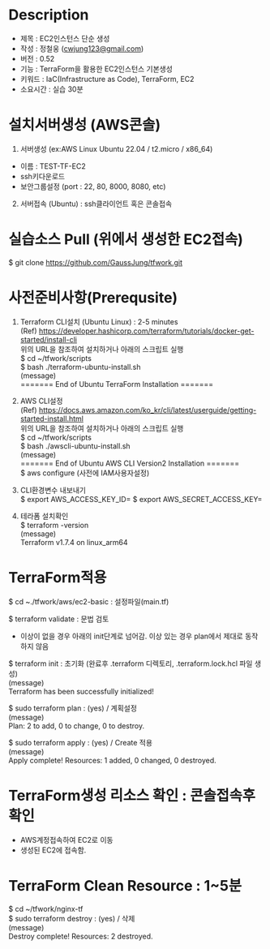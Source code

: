 # Description     
- 제목 : EC2인스턴스 단순 생성 
- 작성 : 정철웅 (cwjung123@gmail.com)
- 버전 : 0.52
- 기능 : TerraForm을 활용한 EC2인스턴스 기본생성 
- 키워드 : IaC(Infrastructure as Code), TerraForm, EC2 
- 소요시간 : 실습 30분 

# 설치서버생성 (AWS콘솔) 
1) 서버생성 (ex:AWS Linux Ubuntu 22.04 / t2.micro / x86_64)   
- 이름 : TEST-TF-EC2
- ssh키다운로드
- 보안그룹설정 (port : 22, 80, 8000, 8080, etc)
  
2) 서버접속 (Ubuntu) : ssh클라이언트 혹은 콘솔접속

# 실습소스 Pull  (위에서 생성한 EC2접속)
$ git clone https://github.com/GaussJung/tfwork.git    
  
# 사전준비사항(Prerequsite)   
1) Terraform CLI설치 (Ubuntu Linux) : 2-5 minutes  
(Ref) https://developer.hashicorp.com/terraform/tutorials/docker-get-started/install-cli      
위의 URL을 참조하여 설치하거나 아래의 스크립트 실행   
$ cd ~/tfwork/scripts  
$ bash ./terraform-ubuntu-install.sh   
(message)   
======= End of Ubuntu TerraForm Installation =======   

2) AWS CLI설정  
(Ref) https://docs.aws.amazon.com/ko_kr/cli/latest/userguide/getting-started-install.html  
위의 URL을 참조하여 설치하거나 아래의 스크립트 실행     
$ cd ~/tfwork/scripts    
$ bash ./awscli-ubuntu-install.sh  
(message)    
======= End of Ubuntu AWS CLI Version2 Installation =======  
$ aws configure  (사전에 IAM사용자설정)  
  
3) CLI환경변수 내보내기   
$ export AWS_ACCESS_KEY_ID=
$ export AWS_SECRET_ACCESS_KEY= 
  
4) 테라폼 설치확인   
$ terraform -version   
(message)   
Terraform v1.7.4 on linux_arm64   


 
# TerraForm적용   

$ cd ~./tfwork/aws/ec2-basic : 설정파일(main.tf)   

$ terraform validate : 문법 검토 
- 이상이 없을 경우 아래의 init단계로 넘어감.  이상 있는 경우 plan에서 제대로 동작하지 않음  

$ terraform init  : 초기화 (완료후 .terraform 디렉토리, .terraform.lock.hcl 파일 생성)  
(message)  
Terraform has been successfully initialized!   

$ sudo terraform plan  : (yes) / 계획설정  
(message)  
Plan: 2 to add, 0 to change, 0 to destroy.   

$ sudo terraform apply : (yes) / Create 적용  
(message)       
Apply complete! Resources: 1 added, 0 changed, 0 destroyed.  

# TerraForm생성 리소스 확인 : 콘솔접속후 확인 
- AWS계정접속하여 EC2로 이동
- 생성된 EC2에 접속함. 

# TerraForm Clean Resource : 1~5분     	
$ cd ~/tfwork/nginx-tf   
$ sudo terraform destroy : (yes) / 삭제     
(message)  
Destroy complete! Resources: 2 destroyed. 
 
